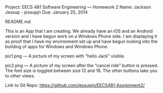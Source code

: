 Project:	EECS 481 Software Engineering — Homework 2
Name:		Jackson Jessup - jessupjn
Due:		January 25, 2014



README.md

This is an App that I am creating. We already have an iOS and an Android version and I have begun work on a Windows Phone side. I am displaying it as proof that I have my environment set up and have begun looking into the building of apps for Windows and Windows Phone.

pic1.png — 
	A picture of my screen with “hello Jack” visible.

pic2.png — 
	A picture of my screen after the “cancel ride” button is pressed.
	The font size is toggled between size 12 and 18.
	The other buttons take you to other views.

Link to Git Repo:
	https://github.com/jessupjn/EECS481-Assignment2/